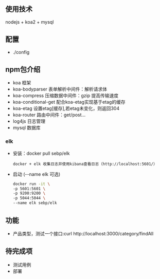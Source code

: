 ## 使用技术
nodejs + koa2 + mysql

## 配置
+ ./config

## npm包介绍
- koa 框架
- koa-bodyparser 表单解析中间件：解析请求体
- koa-compress 压缩数据中间件：gzip 提高传输速度
- koa-conditional-get 配合koa-etag实现基于etag的缓存
- koa-etag 设置etag[缓存],若etag未变化，则返回304
- koa-router 路由中间件：get/post...
- log4js 日志管理
- mysql 数据库


### elk
+ 安装：docker pull sebp/elk
    ```
    docker + elk 收集日志并使用kibana查看日志（http://localhost:5601/）
    ```
+ 启动 (--name elk 可选)
    ```bash
    docker run -it \
    -p 5601:5601 \
    -p 9200:9200 \
    -p 5044:5044 \
    --name elk sebp/elk
    ```
## 功能
+ 产品类型，测试一个接口:curl http://localhost:3000/category/findAll

## 待完成项
+ 测试用例
+ 部署




